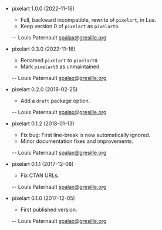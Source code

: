 * pixelart 1.0.0 (2022-11-16)

    * Full, backward incompatible, rewrite of `pixelart`, in Lua.
    * Keep version 0 of `pixelart` as `pixelart0`.

    -- Louis Paternault <spalax@gresille.org>

* pixelart 0.3.0 (2022-11-16)

    * Renamed `pixelart` to `pixelart0`.
    * Mark `pixelart0` as unmaintained.

    -- Louis Paternault <spalax@gresille.org>

* pixelart 0.2.0 (2018-02-25)

    * Add a `draft` package option.

    -- Louis Paternault <spalax@gresille.org>

* pixelart 0.1.2 (2018-01-13)

    * Fix bug: First line-break is now automatically ignored.
    * Minor documentation fixes and improvements.

    -- Louis Paternault <spalax@gresille.org>

* pixelart 0.1.1 (2017-12-08)

    * Fix CTAN URLs.

    -- Louis Paternault <spalax@gresille.org>

* pixelart 0.1.0 (2017-12-05)

    * First published version.

    -- Louis Paternault <spalax@gresille.org>
